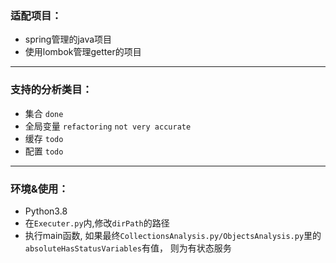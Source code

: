 ### 适配项目：
- spring管理的java项目
- 使用lombok管理getter的项目


---
### 支持的分析类目：
- 集合 `done`
- 全局变量 `refactoring` `not very accurate`
- 缓存 `todo`
- 配置 `todo`


---
### 环境&使用：
- Python3.8
- 在`Executer.py`内,修改`dirPath`的路径
- 执行main函数, 如果最终`CollectionsAnalysis.py/ObjectsAnalysis.py`里的`absoluteHasStatusVariables`有值， 则为有状态服务 